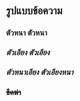 # รูปแบบข้อความ
**ตัวหนา**
__ตัวหนา__
---
*ตัวเอียง*
_ตัวเอียง_
---
**_ตัวหนาเอียง_**
__*ตัวเอียงหนา*__
---
~~ขีดฆ่า~~
---
